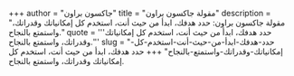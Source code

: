 +++
author = "جاكسون براون"
title = "مقولة جاكسون براون"
description = "مقولة جاكسون براون: حدد هدفك، ابدأ من حيث أنت، استخدم كل إمكانياتك وقدراتك، واستمتع بالنجاح."
quote = '''حدد هدفك، ابدأ من حيث أنت، استخدم كل إمكانياتك وقدراتك، واستمتع بالنجاح.'''
slug = "حدد-هدفك-ابدأ-من-حيث-أنت-استخدم-كل-إمكانياتك-وقدراتك-واستمتع-بالنجاح"
+++
حدد هدفك، ابدأ من حيث أنت، استخدم كل إمكانياتك وقدراتك، واستمتع بالنجاح.
